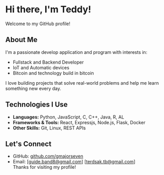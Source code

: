 # Hi there, I'm Teddy!

Welcome to my GitHub profile!

## About Me

I'm a passionate develop application and program with interests in:

- Fullstack and Backend Developer
- IoT and Automatic devices
- Bitcoin and technology build in bitcoin

I love building projects that solve real-world problems and help me learn something new every day.

## Technologies I Use

- **Languages:** Python, JavaScript, C, C++, Java, R, AL
- **Frameworks & Tools:** React, Expressjs, Node.js, Flask, Docker
- **Other Skills:** Git, Linux, REST APIs

## Let's Connect

- GitHub: [github.com/gmajorseven](https://github.com/gmajorseven)
- Email: [guide.band8@gmail.com] [terdsak.tb@gmail.com]  
Thanks for visiting my profile!
